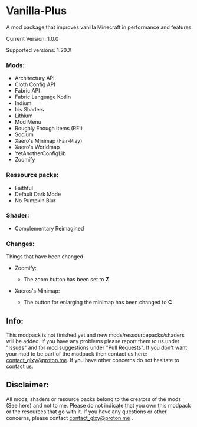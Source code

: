 # Vanilla-Plus
A mod package that improves vanilla Minecraft in performance and features

Current Version: 1.0.0

Supported versions: 1.20.X

### Mods:

- Architectury API
- Cloth Config API
- Fabric API
- Fabric Language Kotlin
- Indium
- Iris Shaders
- Lithium
- Mod Menu
- Roughly Enough Items (REI)
- Sodium
- Xaero's Minimap (Fair-Play)
- Xaero's Worldmap
- YetAnotherConfigLib
- Zoomify
  
### Ressource packs:

- Faithful
- Default Dark Mode
- No Pumpkin Blur

### Shader:
- Complementary Reimagined

### Changes:
Things that have been changed

- Zoomify:
    - The zoom button has been set to **Z**
      
- Xaeros's Minimap:
    - The button for enlarging the minimap has been changed to **C**

## Info:
This modpack is not finished yet and new mods/ressourcepacks/shaders will be added. If you have any problems please report them to us under "Issues" and for mod suggestions under "Pull Requests". If you don't want your mod to be part of the modpack then contact us here: contact_glxy@proton.me. If you have other concerns do not hesitate to contact us.

## Disclaimer:

All mods, shaders or resource packs belong to the creators of the mods (See here) and not to me. Please do not indicate that you own this modpack or the resources that go with it. If you have any questions or other concerns, please contact contact_glxy@proton.me .
